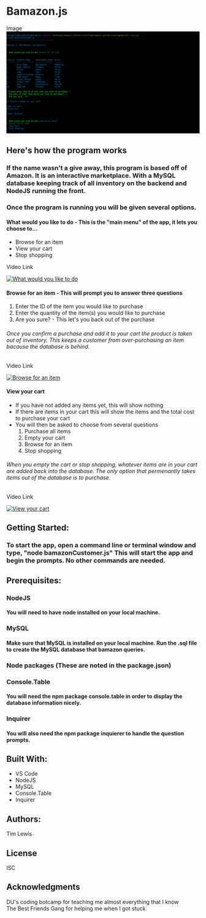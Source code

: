 # Bamazon.js

Image
![alt text](./images/bamazon.png "bamazonCustomer.js")

## Here's how the program works
### If the name wasn't a give away, this program is based off of Amazon.  It is an interactive marketplace.  With a MySQL database keeping track of all inventory on the backend and NodeJS running the front.  

### Once the program is running you will be given several options.

#### What would you like to do - This is the "main menu" of the app, it lets you choose to...
 * Browse for an item
 * View your cart
 * Stop shopping


Video Link

<a href="http://www.youtube.com/watch?feature=player_embedded&v=#########" target="_blank"><img src="./images/whatnext.png" alt="What would you like to do" width="700" height="400"/></a>


#### Browse for an item - This will prompt you to answer three questions
 1. Enter the ID of the item you would like to purchase
 2. Enter the quantity of the item(s) you would like to purchase
 3. Are you sure? - This let's you back out of the purchase
###### Once you confirm a purchase and add it to your cart the product is taken out of inventory.  This keeps a customer from over-purchasing an item bacause the database is behind.


Video Link

<a href="http://www.youtube.com/watch?feature=player_embedded&v=#########" target="_blank"><img src="./images/browse.png" alt="Browse for an item" width="700" height="400"/></a>


#### View your cart
 * If you have not added any items yet, this will show nothing
 * If there are items in your cart this will show the items and the total cost to purchase your cart
 * You will then be asked to choose from several questions
    1. Purchase all items
    2. Empty your cart
    3. Browse for an item
    4. Stop shopping
###### When you empty the cart or stop shopping, whatever items are in your cart are added back into the database.  The only option that permenantly takes items out of the database is to purchase.


Video Link

<a href="http://www.youtube.com/watch?feature=player_embedded&v=#########" target="_blank"><img src="./images/cart.png" alt="View your cart" width="700" height="400"/></a>


## Getting Started: 
### To start the app, open a command line or terminal window and type, "node bamazonCustomer.js"  This will start the app and begin the prompts.  No other commands are needed.

## Prerequisites: 
### NodeJS
#### You will need to have node installed on your local machine.

### MySQL
#### Make sure that MySQL is installed on your local machine.  Run the .sql file to create the MySQL database that bamazon queries. 


### Node packages (These are noted in the package.json)
### Console.Table
#### You will need the npm package console.table in order to display the database information nicely.

### Inquirer
#### You will also need the npm package inquierer to handle the question prompts.

## Built With: 
* VS Code
* NodeJS
* MySQL
* Console.Table
* Inquirer

## Authors: 
Tim Lewis

## License
ISC

## Acknowledgments
DU's coding botcamp for teaching me almost everything that I know<br>
The Best Friends Gang for helping me when I got stuck
